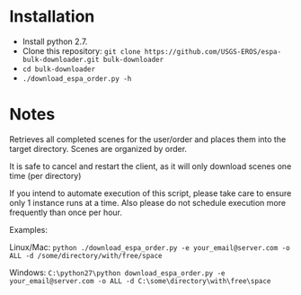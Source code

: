 # Installation
* Install python 2.7.
* Clone this repository: `git clone https://github.com/USGS-EROS/espa-bulk-downloader.git bulk-downloader`
* `cd bulk-downloader`
* `./download_espa_order.py -h`

# Notes
Retrieves all completed scenes for the user/order
and places them into the target directory.
Scenes are organized by order.

It is safe to cancel and restart the client, as it will
only download scenes one time (per directory)
 
If you intend to automate execution of this script,
please take care to ensure only 1 instance runs at a time.
Also please do not schedule execution more frequently than
once per hour.
 
Examples:

Linux/Mac: `python ./download_espa_order.py -e your_email@server.com -o ALL -d /some/directory/with/free/space`

Windows: `C:\python27\python download_espa_order.py -e your_email@server.com -o ALL -d C:\some\directory\with\free\space`

    
